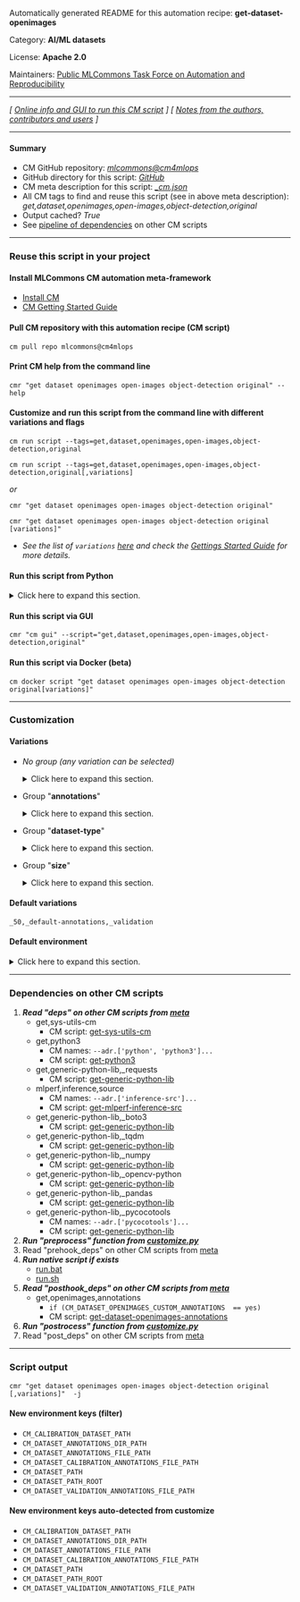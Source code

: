 Automatically generated README for this automation recipe: **get-dataset-openimages**

Category: **AI/ML datasets**

License: **Apache 2.0**

Maintainers: [Public MLCommons Task Force on Automation and Reproducibility](https://github.com/mlcommons/ck/blob/master/docs/taskforce.md)

---
*[ [Online info and GUI to run this CM script](https://access.cknowledge.org/playground/?action=scripts&name=get-dataset-openimages,0a9d49b644cf4142) ] [ [Notes from the authors, contributors and users](README-extra.md) ]*

---
#### Summary

* CM GitHub repository: *[mlcommons@cm4mlops](https://github.com/mlcommons/cm4mlops/tree/dev)*
* GitHub directory for this script: *[GitHub](https://github.com/mlcommons/cm4mlops/tree/dev/script/get-dataset-openimages)*
* CM meta description for this script: *[_cm.json](_cm.json)*
* All CM tags to find and reuse this script (see in above meta description): *get,dataset,openimages,open-images,object-detection,original*
* Output cached? *True*
* See [pipeline of dependencies](#dependencies-on-other-cm-scripts) on other CM scripts


---
### Reuse this script in your project

#### Install MLCommons CM automation meta-framework

* [Install CM](https://access.cknowledge.org/playground/?action=install)
* [CM Getting Started Guide](https://github.com/mlcommons/ck/blob/master/docs/getting-started.md)

#### Pull CM repository with this automation recipe (CM script)

```cm pull repo mlcommons@cm4mlops```

#### Print CM help from the command line

````cmr "get dataset openimages open-images object-detection original" --help````

#### Customize and run this script from the command line with different variations and flags

`cm run script --tags=get,dataset,openimages,open-images,object-detection,original`

`cm run script --tags=get,dataset,openimages,open-images,object-detection,original[,variations] `

*or*

`cmr "get dataset openimages open-images object-detection original"`

`cmr "get dataset openimages open-images object-detection original [variations]" `


* *See the list of `variations` [here](#variations) and check the [Gettings Started Guide](https://github.com/mlcommons/ck/blob/dev/docs/getting-started.md) for more details.*

#### Run this script from Python

<details>
<summary>Click here to expand this section.</summary>

```python

import cmind

r = cmind.access({'action':'run'
                  'automation':'script',
                  'tags':'get,dataset,openimages,open-images,object-detection,original'
                  'out':'con',
                  ...
                  (other input keys for this script)
                  ...
                 })

if r['return']>0:
    print (r['error'])

```

</details>


#### Run this script via GUI

```cmr "cm gui" --script="get,dataset,openimages,open-images,object-detection,original"```

#### Run this script via Docker (beta)

`cm docker script "get dataset openimages open-images object-detection original[variations]" `

___
### Customization


#### Variations

  * *No group (any variation can be selected)*
    <details>
    <summary>Click here to expand this section.</summary>

    * `_filter`
      - Workflow:
    * `_filter,calibration`
      - Workflow:
    * `_filter-size.#`
      - Workflow:
    * `_using-fiftyone`
      - Workflow:
        1. ***Read "deps" on other CM scripts***
           * get,generic-python-lib,_fiftyone
             - CM script: [get-generic-python-lib](https://github.com/mlcommons/cm4mlops/tree/master/script/get-generic-python-lib)
           * get,openssl,lib
             - CM script: [get-openssl](https://github.com/mlcommons/cm4mlops/tree/master/script/get-openssl)

    </details>


  * Group "**annotations**"
    <details>
    <summary>Click here to expand this section.</summary>

    * `_custom-annotations`
      - Environment variables:
        - *CM_DATASET_OPENIMAGES_CUSTOM_ANNOTATIONS*: `yes`
      - Workflow:
    * **`_default-annotations`** (default)
      - Environment variables:
        - *CM_DATASET_OPENIMAGES_CUSTOM_ANNOTATIONS*: `no`
      - Workflow:

    </details>


  * Group "**dataset-type**"
    <details>
    <summary>Click here to expand this section.</summary>

    * `_calibration`
      - Environment variables:
        - *CM_DATASET_CALIBRATION*: `yes`
      - Workflow:
        1. ***Read "deps" on other CM scripts***
           * get,openimages,calibration
             * CM names: `--adr.['openimages-calibration']...`
             - CM script: [get-dataset-openimages-calibration](https://github.com/mlcommons/cm4mlops/tree/master/script/get-dataset-openimages-calibration)
    * **`_validation`** (default)
      - Environment variables:
        - *CM_DATASET_CALIBRATION*: `no`
      - Workflow:

    </details>


  * Group "**size**"
    <details>
    <summary>Click here to expand this section.</summary>

    * **`_50`** (default)
      - Environment variables:
        - *CM_DATASET_SIZE*: `50`
      - Workflow:
    * `_500`
      - Environment variables:
        - *CM_DATASET_SIZE*: `500`
      - Workflow:
    * `_full`
      - Environment variables:
        - *CM_DATASET_SIZE*: ``
      - Workflow:
    * `_size.#`
      - Environment variables:
        - *CM_DATASET_SIZE*: `#`
      - Workflow:

    </details>


#### Default variations

`_50,_default-annotations,_validation`
#### Default environment

<details>
<summary>Click here to expand this section.</summary>

These keys can be updated via `--env.KEY=VALUE` or `env` dictionary in `@input.json` or using script flags.

* CM_DATASET_CALIBRATION: `no`

</details>

___
### Dependencies on other CM scripts


  1. ***Read "deps" on other CM scripts from [meta](https://github.com/mlcommons/cm4mlops/tree/dev/script/get-dataset-openimages/_cm.json)***
     * get,sys-utils-cm
       - CM script: [get-sys-utils-cm](https://github.com/mlcommons/cm4mlops/tree/master/script/get-sys-utils-cm)
     * get,python3
       * CM names: `--adr.['python', 'python3']...`
       - CM script: [get-python3](https://github.com/mlcommons/cm4mlops/tree/master/script/get-python3)
     * get,generic-python-lib,_requests
       - CM script: [get-generic-python-lib](https://github.com/mlcommons/cm4mlops/tree/master/script/get-generic-python-lib)
     * mlperf,inference,source
       * CM names: `--adr.['inference-src']...`
       - CM script: [get-mlperf-inference-src](https://github.com/mlcommons/cm4mlops/tree/master/script/get-mlperf-inference-src)
     * get,generic-python-lib,_boto3
       - CM script: [get-generic-python-lib](https://github.com/mlcommons/cm4mlops/tree/master/script/get-generic-python-lib)
     * get,generic-python-lib,_tqdm
       - CM script: [get-generic-python-lib](https://github.com/mlcommons/cm4mlops/tree/master/script/get-generic-python-lib)
     * get,generic-python-lib,_numpy
       - CM script: [get-generic-python-lib](https://github.com/mlcommons/cm4mlops/tree/master/script/get-generic-python-lib)
     * get,generic-python-lib,_opencv-python
       - CM script: [get-generic-python-lib](https://github.com/mlcommons/cm4mlops/tree/master/script/get-generic-python-lib)
     * get,generic-python-lib,_pandas
       - CM script: [get-generic-python-lib](https://github.com/mlcommons/cm4mlops/tree/master/script/get-generic-python-lib)
     * get,generic-python-lib,_pycocotools
       * CM names: `--adr.['pycocotools']...`
       - CM script: [get-generic-python-lib](https://github.com/mlcommons/cm4mlops/tree/master/script/get-generic-python-lib)
  1. ***Run "preprocess" function from [customize.py](https://github.com/mlcommons/cm4mlops/tree/dev/script/get-dataset-openimages/customize.py)***
  1. Read "prehook_deps" on other CM scripts from [meta](https://github.com/mlcommons/cm4mlops/tree/dev/script/get-dataset-openimages/_cm.json)
  1. ***Run native script if exists***
     * [run.bat](https://github.com/mlcommons/cm4mlops/tree/dev/script/get-dataset-openimages/run.bat)
     * [run.sh](https://github.com/mlcommons/cm4mlops/tree/dev/script/get-dataset-openimages/run.sh)
  1. ***Read "posthook_deps" on other CM scripts from [meta](https://github.com/mlcommons/cm4mlops/tree/dev/script/get-dataset-openimages/_cm.json)***
     * get,openimages,annotations
       * `if (CM_DATASET_OPENIMAGES_CUSTOM_ANNOTATIONS  == yes)`
       - CM script: [get-dataset-openimages-annotations](https://github.com/mlcommons/cm4mlops/tree/master/script/get-dataset-openimages-annotations)
  1. ***Run "postrocess" function from [customize.py](https://github.com/mlcommons/cm4mlops/tree/dev/script/get-dataset-openimages/customize.py)***
  1. Read "post_deps" on other CM scripts from [meta](https://github.com/mlcommons/cm4mlops/tree/dev/script/get-dataset-openimages/_cm.json)

___
### Script output
`cmr "get dataset openimages open-images object-detection original [,variations]"  -j`
#### New environment keys (filter)

* `CM_CALIBRATION_DATASET_PATH`
* `CM_DATASET_ANNOTATIONS_DIR_PATH`
* `CM_DATASET_ANNOTATIONS_FILE_PATH`
* `CM_DATASET_CALIBRATION_ANNOTATIONS_FILE_PATH`
* `CM_DATASET_PATH`
* `CM_DATASET_PATH_ROOT`
* `CM_DATASET_VALIDATION_ANNOTATIONS_FILE_PATH`
#### New environment keys auto-detected from customize

* `CM_CALIBRATION_DATASET_PATH`
* `CM_DATASET_ANNOTATIONS_DIR_PATH`
* `CM_DATASET_ANNOTATIONS_FILE_PATH`
* `CM_DATASET_CALIBRATION_ANNOTATIONS_FILE_PATH`
* `CM_DATASET_PATH`
* `CM_DATASET_PATH_ROOT`
* `CM_DATASET_VALIDATION_ANNOTATIONS_FILE_PATH`